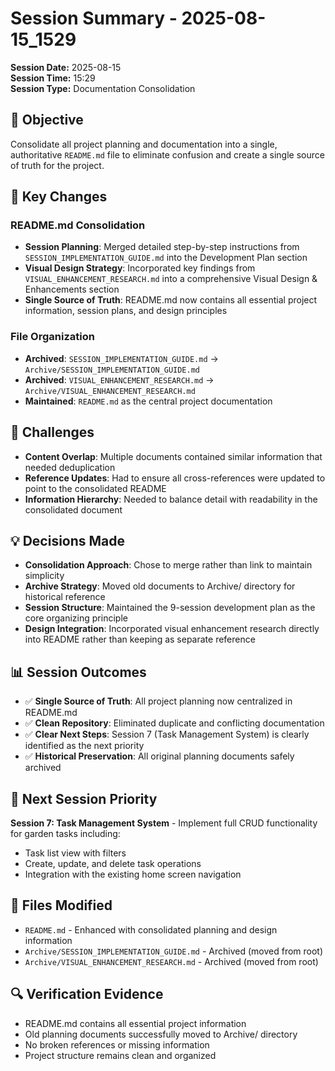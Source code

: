 # Session Summary - 2025-08-15_1529

**Session Date:** 2025-08-15  
**Session Time:** 15:29  
**Session Type:** Documentation Consolidation  

## 🎯 **Objective**
Consolidate all project planning and documentation into a single, authoritative `README.md` file to eliminate confusion and create a single source of truth for the project.

## 🔄 **Key Changes**

### **README.md Consolidation**
- **Session Planning**: Merged detailed step-by-step instructions from `SESSION_IMPLEMENTATION_GUIDE.md` into the Development Plan section
- **Visual Design Strategy**: Incorporated key findings from `VISUAL_ENHANCEMENT_RESEARCH.md` into a comprehensive Visual Design & Enhancements section
- **Single Source of Truth**: README.md now contains all essential project information, session plans, and design principles

### **File Organization**
- **Archived**: `SESSION_IMPLEMENTATION_GUIDE.md` → `Archive/SESSION_IMPLEMENTATION_GUIDE.md`
- **Archived**: `VISUAL_ENHANCEMENT_RESEARCH.md` → `Archive/VISUAL_ENHANCEMENT_RESEARCH.md`
- **Maintained**: `README.md` as the central project documentation

## 🚧 **Challenges**
- **Content Overlap**: Multiple documents contained similar information that needed deduplication
- **Reference Updates**: Had to ensure all cross-references were updated to point to the consolidated README
- **Information Hierarchy**: Needed to balance detail with readability in the consolidated document

## 💡 **Decisions Made**
- **Consolidation Approach**: Chose to merge rather than link to maintain simplicity
- **Archive Strategy**: Moved old documents to Archive/ directory for historical reference
- **Session Structure**: Maintained the 9-session development plan as the core organizing principle
- **Design Integration**: Incorporated visual enhancement research directly into README rather than keeping as separate reference

## 📊 **Session Outcomes**
- ✅ **Single Source of Truth**: All project planning now centralized in README.md
- ✅ **Clean Repository**: Eliminated duplicate and conflicting documentation
- ✅ **Clear Next Steps**: Session 7 (Task Management System) is clearly identified as the next priority
- ✅ **Historical Preservation**: All original planning documents safely archived

## 🎯 **Next Session Priority**
**Session 7: Task Management System** - Implement full CRUD functionality for garden tasks including:
- Task list view with filters
- Create, update, and delete task operations
- Integration with the existing home screen navigation

## 📝 **Files Modified**
- `README.md` - Enhanced with consolidated planning and design information
- `Archive/SESSION_IMPLEMENTATION_GUIDE.md` - Archived (moved from root)
- `Archive/VISUAL_ENHANCEMENT_RESEARCH.md` - Archived (moved from root)

## 🔍 **Verification Evidence**
- README.md contains all essential project information
- Old planning documents successfully moved to Archive/ directory
- No broken references or missing information
- Project structure remains clean and organized
